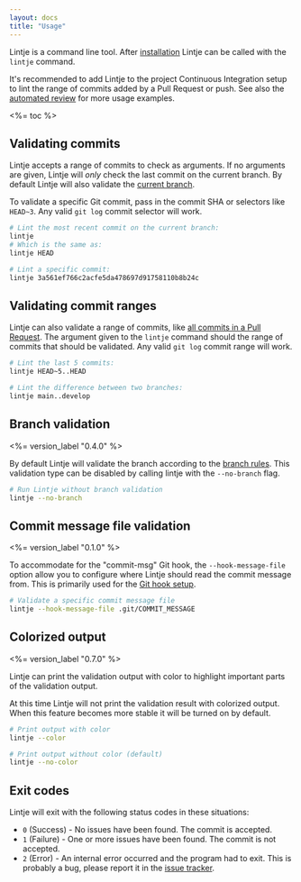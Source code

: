 ```yaml
---
layout: docs
title: "Usage"
---
```


Lintje is a command line tool. After [installation] Lintje can be called with the `lintje` command.

It's recommended to add Lintje to the project Continuous Integration setup to lint the range of commits added by a Pull Request or push. See also the [automated review](/docs/automated-review.html) for more usage examples.

<%= toc %>

## Validating commits

Lintje accepts a range of commits to check as arguments. If no arguments are given, Lintje will _only_ check the last commit on the current branch. By default Lintje will also validate the [current branch](#branch-validation).

To validate a specific Git commit, pass in the commit SHA or selectors like `HEAD~3`. Any valid `git log` commit selector will work.

```sh
# Lint the most recent commit on the current branch:
lintje
# Which is the same as:
lintje HEAD

# Lint a specific commit:
lintje 3a561ef766c2acfe5da478697d91758110b8b24c
```

## Validating commit ranges

Lintje can also validate a range of commits, like [all commits in a Pull Request][automated review]. The argument given to the `lintje` command should the range of commits that should be validated. Any valid `git log` commit range will work.

```sh
# Lint the last 5 commits:
lintje HEAD~5..HEAD

# Lint the difference between two branches:
lintje main..develop
```

## Branch validation

<%= version_label "0.4.0" %>

By default Lintje will validate the branch according to the [branch rules](/docs/rules/branch.html). This validation type can be disabled by calling lintje with the `--no-branch` flag.

```sh
# Run Lintje without branch validation
lintje --no-branch
```

## Commit message file validation

<%= version_label "0.1.0" %>

To accommodate for the "commit-msg" Git hook, the `--hook-message-file` option allow you to configure where Lintje should read the commit message from. This is primarily used for the [Git hook setup](/docs/git-hooks.html).

```sh
# Validate a specific commit message file
lintje --hook-message-file .git/COMMIT_MESSAGE
```

## Colorized output

<%= version_label "0.7.0" %>

Lintje can print the validation output with color to highlight important parts of the validation output.

At this time Lintje will not print the validation result with colorized output. When this feature becomes more stable it will be turned on by default.

```sh
# Print output with color
lintje --color

# Print output without color (default)
lintje --no-color
```

## Exit codes

Lintje will exit with the following status codes in these situations:

- `0` (Success) - No issues have been found. The commit is accepted.
- `1` (Failure) - One or more issues have been found. The commit is not accepted.
- `2` (Error) - An internal error occurred and the program had to exit. This is probably a bug, please report it in the [issue tracker][issues].

[issues]: <%= site.metadata.issue_tracker %>
[installation]: /docs/installation
[automated review]: /docs/automated-review.html
